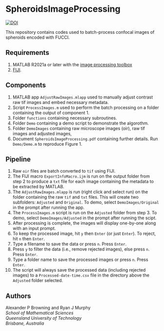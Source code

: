 # SpheroidsImageProcessing

[![DOI](https://zenodo.org/badge/DOI/10.5281/zenodo.5121093.svg)](https://doi.org/10.5281/zenodo.5121093)

This repository contains codes used to batch-process confocal images of spheroids encoded with FUCCI.

## Requirements
1. MATLAB R2021a or later with the [image processing toolbox](https://www.mathworks.com/products/image.html)
2. [FIJI](https://imagej.net/software/fiji/downloads).

## Components
1. MATLAB app `AdjustRawImages.mlapp` used to manually adjust contrast raw tif images and embed necessary metadata.
2. Script `ProcessImages.m` used to perform the batch processing on a folder containing the output of component 1.
3. Folder `functions` containing necessary subroutines.
4. Folder `Demo` containing a demo script to demonstrate the algorothm. 
5. Folder `DemoImages` containing raw microscope images (oir), raw tif images and adjusted images, 
6. Document `SpheroidsImageProcessing.pdf` containing further details. Run `Demo/Demo.m` to reproduce Figure 1.

## Pipeline
1. Raw `oir` files are batch converted to `tif` using FIJI.
2. The FIJI macro `ExportInfoMacro.ijm` is run on the output folder from step 2 to produce a `txt` file for each image containing the metadata to be extracted by MATLAB.
3. The `AdjustRawImages.mlapp` is run (right click and select run) on the folder containing the raw `tif` and `txt` files. This will create two subfolders: `Adjusted` and `Original`. To demo, select `DemoImages/Original` in the prompt after running the app.
4. The `ProcessImages.m` script is run on the `Adjusted` folder from step 3. To demo, select `DemoImages/Adjusted` in the prompt after running the scipt.
5. After processing is complete, the images will display one-by-one along with an input prompt. 
  1. To keep the processed image, hit `y` then `Enter` (or just `Enter`). To reject, hit `n` then `Enter`. 
  2. Type a filename to save the data or press `n`. Press `Enter`. 
  3. Press `y` to filter the data (i.e., remove rejected images), else press `n`. Press `Enter`.
  4. Type a folder name to save the processed images or press `n`. Press `Enter`. 
6. The script will always save the processed data (including rejected images) to a `Processed-date-time.csv` file in the directory above the `Adjusted` folder selected.

## Authors
Alexander P Browning and Ryan J Murphy<br>
*School of Mathematical Sciences<br>Queensland University of Technology<br>Brisbane, Australia*
